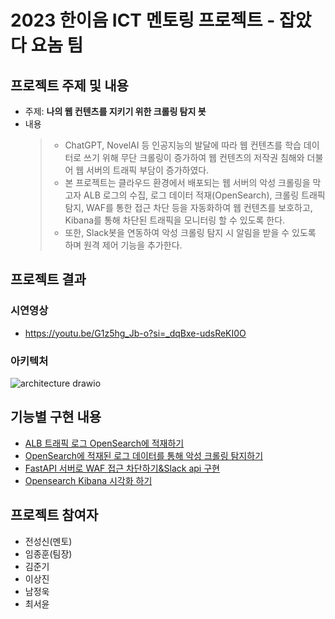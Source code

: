 # 2023 한이음 ICT 멘토링 프로젝트 - 잡았다 요놈 팀

## 프로젝트 주제 및 내용
- 주제: <b>나의 웹 컨텐츠를 지키기 위한 크롤링 탐지 봇</b>
- 내용
  > - ChatGPT, NovelAI 등 인공지능의 발달에 따라 웹 컨텐츠를 학습 데이터로 쓰기 위해 무단 크롤링이 증가하여 웹 컨텐츠의 저작권 침해와 더불어 웹 서버의 트래픽 부담이 증가하였다.
  > - 본 프로젝트는 클라우드 환경에서 배포되는 웹 서버의 악성 크롤링을 막고자 ALB 로그의 수집, 로그 데이터 적재(OpenSearch), 크롤링 트래픽 탐지, WAF를 통한 접근 차단 등을 자동화하여 웹 컨텐츠를 보호하고, Kibana를 통해 차단된 트래픽을 모니터링 할 수 있도록 한다.
  > - 또한, Slack봇을 연동하여 악성 크롤링 탐지 시 알림을 받을 수 있도록 하며 원격 제어 기능을 추가한다.

## 프로젝트 결과

### 시연영상

- https://youtu.be/G1z5hg_Jb-o?si=_dqBxe-udsReKI0O

### 아키텍처

![architecture drawio](https://github.com/DEU-hanium/.github/assets/57895643/23cecc4e-81fc-4d4c-ae34-f3ed8c46b6bc)




## 기능별 구현 내용

- [ALB 트래픽 로그 OpenSearch에 적재하기](https://github.com/DEU-hanium/.github/blob/main/profile/opensearch_load/opensearch_load.md)
- [OpenSearch에 적재된 로그 데이터를 통해 악성 크롤링 탐지하기](https://github.com/DEU-hanium/.github/blob/main/profile/detect_crawling/detect_crawling.md)
- [FastAPI 서버로 WAF 접근 차단하기&Slack api 구현](https://github.com/DEU-hanium/.github/blob/main/profile/FastAPI_SlackAPI/FastAPI_SlackAPI.md)
- [Opensearch Kibana 시각화 하기](https://github.com/DEU-hanium/.github/tree/main/profile/visualization/visualization.md)

## 프로젝트 참여자

- 전성신(멘토)
- 임종훈(팀장)
- 김준기
- 이상진
- 남정욱
- 최서윤
